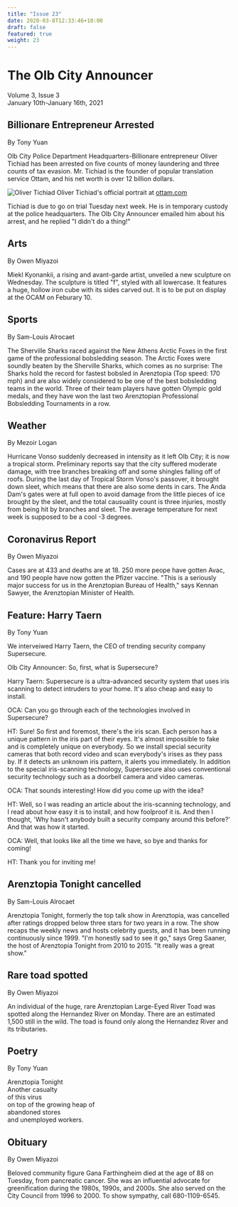```yaml
---
title: "Issue 23"
date: 2020-03-8T12:33:46+10:00
draft: false
featured: true
weight: 23
---
```


# The Olb City Announcer
Volume 3, Issue 3    
January 10th-January 16th, 2021

## Billionare Entrepreneur Arrested
By Tony Yuan

Olb City Police Department Headquarters-Billionare entrepreneur Oliver Tichiad has been arrested on five counts of money laundering and three counts of tax evasion. Mr. Tichiad is the founder of popular translation service Ottam, and his net worth is over 12 billion dollars. 

![Oliver Tichiad](https://qph.fs.quoracdn.net/main-qimg-45503b82226d84e0dad157a5cd6116aa)
Oliver Tichiad's official portrait at [ottam.com](ottam.com)

Tichiad is due to go on trial Tuesday next week. He is in temporary custody at the police headquarters. The Olb City Announcer emailed him about his arrest, and he replied "I didn't do a thing!" 

## Arts
By Owen Miyazoi

Miekl Kyonankii, a rising and avant-garde artist, unveiled a new sculpture on Wednesday. The sculpture is titled "f", styled with all lowercase. It features a huge, hollow iron cube with its sides carved out. It is to be put on display at the OCAM on Feburary 10.

## Sports
By Sam-Louis Alrocaet

The Sherville Sharks raced against the New Athens Arctic Foxes in the first game of the professional bobsledding season. The Arctic Foxes were soundly beaten by the Sherville Sharks, which comes as no surprise: The Sharks hold the record for fastest bobsled in Arenztopia (Top speed: 170 mph) and are also widely considered to be one of the best bobsledding teams in the world. Three of their team players have gotten Olympic gold medals, and they have won the last two Arenztopian Professional Bobsledding Tournaments in a row.

## Weather
By Mezoir Logan

Hurricane Vonso suddenly decreased in intensity as it left Olb City; it is now a tropical storm. Preliminary reports say that the city suffered moderate damage, with tree branches breaking off and some shingles falling off of roofs. During the last day of Tropical Storm Vonso's passover, it brought down sleet, which means that there are also some dents in cars. The Anda Dam's gates were at full open to avoid damage from the little pieces of ice brought by the sleet, and the total causuality count is three injuries, mostly from being hit by branches and sleet. The average temperature for next week is supposed to be a cool -3 degrees.

## Coronavirus Report
By Owen Miyazoi

Cases are at 433 and deaths are at 18. 250 more peope have gotten Avac, and 190 people have now gotten the Pfizer vaccine. "This is a seriously major success for us in the Arenztopian Bureau of Health," says Kennan Sawyer, the Arenztopian Minister of Health.

## Feature: Harry Taern
By Tony Yuan

We interveiwed Harry Taern, the CEO of trending security company Supersecure.

Olb City Announcer: So, first, what is Supersecure?

Harry Taern: Supersecure is a ultra-advanced security system that uses iris scanning to detect intruders to your home. It's also cheap and easy to install.

OCA: Can you go through each of the technologies involved in Supersecure?

HT: Sure! So first and foremost, there's the iris scan. Each person has a unique pattern in the iris part of their eyes. It's almost impossible to fake and is completely unique on everybody. So we install special security cameras that both record video and scan everybody's irises as they pass by. If it detects an unknown iris pattern, it alerts you immediately. In addition to the special iris-scanning technology, Supersecure also uses conventional security technology such as a doorbell camera and  video cameras.

OCA: That sounds interesting! How did you come up with the idea?

HT: Well, so I was reading an article about the iris-scanning technology, and I read about how easy it is to install, and how foolproof it is. And then I thought, 'Why hasn't anybody built a security company around this before?' And that was how it started.

OCA: Well, that looks like all the time we have, so bye and thanks for coming!

HT: Thank you for inviting me!

## Arenztopia Tonight cancelled
By Sam-Louis Alrocaet

Arenztopia Tonight, formerly the top talk show in Arenztopia, was cancelled after ratings dropped below three stars for two years in a row. The show recaps the weekly news and hosts celebrity guests, and it has been running continuously since 1999. "I'm honestly sad to see it go," says Greg Saaner, the host of Arenztopia Tonight from 2010 to 2015. "It really was a great show."

## Rare toad spotted
By Owen Miyazoi

An individual of the huge, rare Arenztopian Large-Eyed River Toad was spotted along the Hernandez River on Monday. There are an estimated 1,500 still in the wild. The toad is found only along the Hernandez River and its tributaries.

## Poetry
By Tony Yuan

Arenztopia Tonight    
Another casualty    
of this virus    
on top of the growing heap of    
abandoned stores    
and unemployed workers.    

## Obituary
By Owen Miyazoi

Beloved community figure Gana Farthingheim died at the age of 88 on Tuesday, from pancreatic cancer. She was an influential advocate for greenification during the 1980s, 1990s, and 2000s. She also served on the City Council from 1996 to 2000. To show sympathy, call 680-1109-6545.
